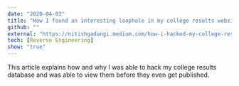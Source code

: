 ```yaml
---
date: "2020-04-03"
title: "How I found an interesting loophole in my college results website?"
github: ""
external: "https://nitishgadangi.medium.com/how-i-hacked-my-college-results-eb8473978991/"
tech: [Reverse Engineering]
show: "true"
---
```


This article explains how and why I was able to hack my college results database and was able to view them before they even get published.
